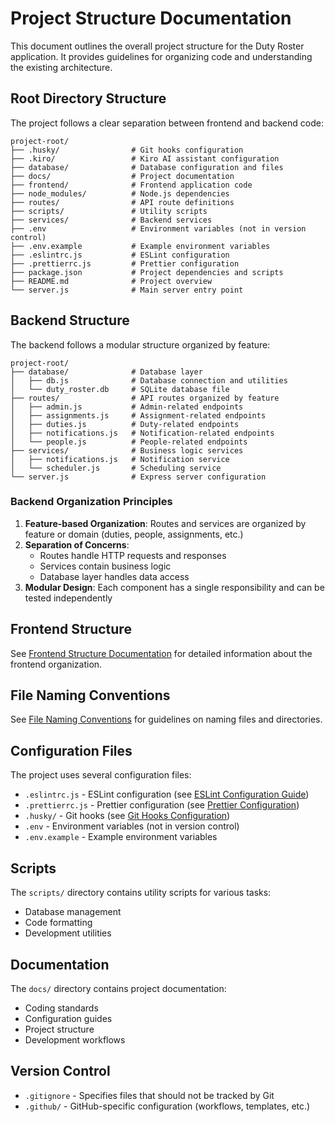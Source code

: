 # Project Structure Documentation

This document outlines the overall project structure for the Duty Roster application. It provides guidelines for organizing code and understanding the existing architecture.

## Root Directory Structure

The project follows a clear separation between frontend and backend code:

```
project-root/
├── .husky/                # Git hooks configuration
├── .kiro/                 # Kiro AI assistant configuration
├── database/              # Database configuration and files
├── docs/                  # Project documentation
├── frontend/              # Frontend application code
├── node_modules/          # Node.js dependencies
├── routes/                # API route definitions
├── scripts/               # Utility scripts
├── services/              # Backend services
├── .env                   # Environment variables (not in version control)
├── .env.example           # Example environment variables
├── .eslintrc.js           # ESLint configuration
├── .prettierrc.js         # Prettier configuration
├── package.json           # Project dependencies and scripts
├── README.md              # Project overview
└── server.js              # Main server entry point
```

## Backend Structure

The backend follows a modular structure organized by feature:

```
project-root/
├── database/              # Database layer
│   ├── db.js              # Database connection and utilities
│   └── duty_roster.db     # SQLite database file
├── routes/                # API routes organized by feature
│   ├── admin.js           # Admin-related endpoints
│   ├── assignments.js     # Assignment-related endpoints
│   ├── duties.js          # Duty-related endpoints
│   ├── notifications.js   # Notification-related endpoints
│   └── people.js          # People-related endpoints
├── services/              # Business logic services
│   ├── notifications.js   # Notification service
│   └── scheduler.js       # Scheduling service
└── server.js              # Express server configuration
```

### Backend Organization Principles

1. **Feature-based Organization**: Routes and services are organized by feature or domain (duties, people, assignments, etc.)
2. **Separation of Concerns**:
   - Routes handle HTTP requests and responses
   - Services contain business logic
   - Database layer handles data access
3. **Modular Design**: Each component has a single responsibility and can be tested independently

## Frontend Structure

See [Frontend Structure Documentation](./frontend-structure.md) for detailed information about the frontend organization.

## File Naming Conventions

See [File Naming Conventions](./file-naming-conventions.md) for guidelines on naming files and directories.

## Configuration Files

The project uses several configuration files:

- `.eslintrc.js` - ESLint configuration (see [ESLint Configuration Guide](./eslint-config.md))
- `.prettierrc.js` - Prettier configuration (see [Prettier Configuration](./prettier-config.md))
- `.husky/` - Git hooks (see [Git Hooks Configuration](./git-hooks.md))
- `.env` - Environment variables (not in version control)
- `.env.example` - Example environment variables

## Scripts

The `scripts/` directory contains utility scripts for various tasks:

- Database management
- Code formatting
- Development utilities

## Documentation

The `docs/` directory contains project documentation:

- Coding standards
- Configuration guides
- Project structure
- Development workflows

## Version Control

- `.gitignore` - Specifies files that should not be tracked by Git
- `.github/` - GitHub-specific configuration (workflows, templates, etc.)
